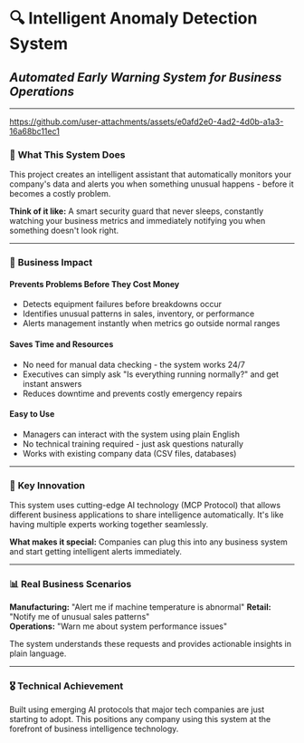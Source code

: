# 🔍 Intelligent Anomaly Detection System
## *Automated Early Warning System for Business Operations*

---


https://github.com/user-attachments/assets/e0afd2e0-4ad2-4d0b-a1a3-16a68bc11ec1


### 💼 **What This System Does**
This project creates an intelligent assistant that automatically monitors your company's data and alerts you when something unusual happens - before it becomes a costly problem.

**Think of it like:** A smart security guard that never sleeps, constantly watching your business metrics and immediately notifying you when something doesn't look right.

---

### 🎯 **Business Impact**

#### **Prevents Problems Before They Cost Money**
- Detects equipment failures before breakdowns occur
- Identifies unusual patterns in sales, inventory, or performance
- Alerts management instantly when metrics go outside normal ranges

#### **Saves Time and Resources**
- No need for manual data checking - the system works 24/7
- Executives can simply ask "Is everything running normally?" and get instant answers
- Reduces downtime and prevents costly emergency repairs

#### **Easy to Use**
- Managers can interact with the system using plain English
- No technical training required - just ask questions naturally
- Works with existing company data (CSV files, databases)

---

### 🚀 **Key Innovation**
This system uses cutting-edge AI technology (MCP Protocol) that allows different business applications to share intelligence automatically. It's like having multiple experts working together seamlessly.

**What makes it special:** Companies can plug this into any business system and start getting intelligent alerts immediately.

---

### 📊 **Real Business Scenarios**

**Manufacturing:** "Alert me if machine temperature is abnormal"
**Retail:** "Notify me of unusual sales patterns"  
**Operations:** "Warn me about system performance issues"

The system understands these requests and provides actionable insights in plain language.

---

### 🎖️ **Technical Achievement**
Built using emerging AI protocols that major tech companies are just starting to adopt. This positions any company using this system at the forefront of business intelligence technology.
